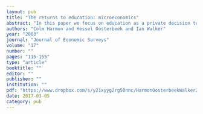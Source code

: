 ```yaml
---
layout: pub
title: "The returns to education: microeconomics"
abstract: "In this paper we focus on education as a private decision to invest in ‘human capital’ and the estimation of the rate of return to that private investment. While the literature is replete with studies that estimate the rate of return using regression methods where the estimated return is obtained as the coefficient on a years of education variable in a log wage equation that contains controls for work experience and other individual characteristics, the issue is surrounded with difficulties. We outline the theoretical arguments underpinning the empirical developments and show that the evidence on private returns to the individual is compelling. Despite some of these issues surrounding the estimation of the return to schooling, our evidence, based on estimates from a variety of datasets and specifications, is that there is an unambiguously positive effect on the earnings of an individual from participation in education. Moreover, the size of the effect seems large relative to the returns on other investments."
authors: "Colm Harmon and Hessel Oosterbeek and Ian Walker"
year: "2003"
journal: "Journal of Economic Surveys"
volume: "17"
number: ""
pages: "115-155"
type: "article"
booktitle: ""
editor: ""
publisher: ""
institution: ""
pdf: "https://www.dropbox.com/s/y21xyyg2rg50nnc/HarmonOosterbeekWalker2003jes.pdf?dl=0"
date: 2017-03-05
category: pub
---
```


